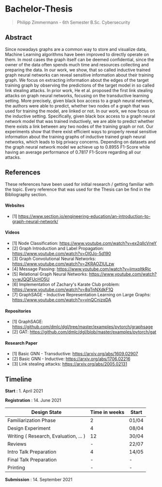 # Bachelor-Thesis
> Philipp Zimmermann - 6th Semester B.Sc. Cybersecurity


## Abstract

Since nowadays graphs are a common way to store and visualize data, Machine Learning
algorithms have been improved to directly operate on them. In most cases the graph
itself can be deemed confidential, since the owner of the data often spends much time
and resources collecting and preparing the data. In our work, we show, that so called
inductive trained graph neural networks can reveal sensitive information about their
training graph. We focus on extracting information about the edges of the target training
graph by observing the predictions of the target model in so called link stealing attacks.
In prior work, He et al. proposed the first link stealing attacks on graph neural networks,
focusing on the transductive learning setting. More precisely, given black box access
to a graph neural network, the authors were able to predict, whether two nodes of a
graph that was used for training the model, are linked or not. In our work, we now focus
on the inductive setting. Specifically, given black box access to a graph neural network
model that was trained inductively, we are able to predict whether there exists a link
between any two nodes of the training graph or not. Our experiments show that there
exist efficient ways to properly reveal sensitive information about the training graphs of
inductive trained graph neural networks, which leads to big privacy concerns. Depending
on datasets and the graph neural network model we achieve up to 0.8955 F1-Score while
having an average performance of 0.7817 F1-Score regarding all our attacks.

## References
These references have been used for initial research / getting familiar with the topic. Every reference that was used for the Thesis can be find in the Bibliography section.

#### Websites
- [1] https://www.section.io/engineering-education/an-introduction-to-graph-neural-network/

#### Videos
- [1] Node Classification: https://www.youtube.com/watch?v=ex2qllcVneY
- [2] Graph Introduction and Label Propagation: https://www.youtube.com/watch?v=OI0Jo-5d190
- [3] Graph Convolutional Neural Networks: https://www.youtube.com/watch?v=2KRAOZIULzw
- [4] Message Passing: https://www.youtube.com/watch?v=ijmxpItkRjc
- [5] Relational Graph Neural Networks: https://www.youtube.com/watch?v=wJQQFUcHO5U
- [6] Implementation of Zachary's Karate Club problem: https://www.youtube.com/watch?v=8qTnNXdkF1Q
- [7] GraphSAGE - Inductive Representation Learning on Large Graphs: https://www.youtube.com/watch?v=vinQCnizqDA

#### Repositories
- [1] GraphSAGE: https://github.com/dmlc/dgl/tree/master/examples/pytorch/graphsage
- [2] GAT: https://github.com/dmlc/dgl/blob/master/examples/pytorch/gat

#### Research Paper
- [1] Basic GNN - Transductive: https://arxiv.org/abs/1609.02907
- [2] Basic GNN - Inductive: https://arxiv.org/abs/1706.02216
- [3] Link stealing attacks: https://arxiv.org/abs/2005.02131

## Timeline

**Start** : 1. April 2021

**Registration** : 14. June 2021

| Design State                         | Time in weeks | Start
|---                                   |---            |---
| Familiarization Phase                | 2             | 01/04
| Design Experiment                    | 4             | 08/04
| Writing ( Research, Evaluation, ... )| 12            | 30/04
| Reviews                              | -             | 22/07
| Intro Talk Preparation               | 4             | 14/05
| Final Talk Preparation               | -             | -
| Printing                             | -             | -

**Submission** : 14. September 2021
